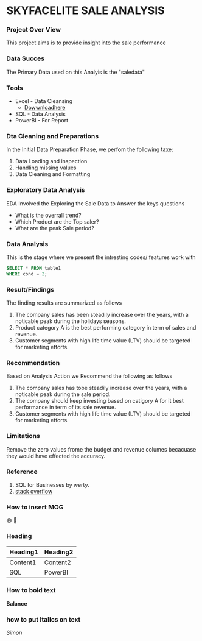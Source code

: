 # SKYFACELITE SALE ANALYSIS



### Project Over View

This project aims is to provide insight into the sale performance

### Data Succes
The Primary Data used on this Analyis is the "saledata"

### Tools
- Excel - Data Cleansing
   - [ Dowwnloadhere](http://microsoft.com)
- SQL - Data Analysis
- PowerBI - For Report
  
### Dta Cleaning and Preparations

In the Initial Data Preparation Phase, we perfom the following taxe:

1. Data Loading and inspection
2. Handling missing values
3. Data Cleaning and Formatting

### Exploratory Data Analysis

EDA Involved the Exploring the Sale Data to Answer the keys questions

- What is the overrall trend?
- Which Product are the Top saler?
- What are the peak Sale period?
 
 
### Data Analysis
This is the stage where we present the intresting codes/ features work with

```sql
SELECT * FROM table1
WHERE cond = 2;
```
### Result/Findings

The finding results are summarized as follows
1. The company sales has been steadily increase over the years, with a noticable peak during the holidays seasons.
2. Product category A is the best performing category in term of sales and revenue.
3. Customer segments with high life time value (LTV) should be targeted for marketing efforts.

### Recommendation
Based on Analysis Action we Recommend the following as follows
1.  The company sales has tobe  steadily increase over the years, with a noticable peak during the sale period.
2.  The company should keep investing based on catigory A for it best performance in term of its sale revenue.
3.  Customer segments with high life time value (LTV) should be targeted for marketing efforts.

### Limitations

Remove the zero values frome the budget and revenue columes becacuase they would have effected the accuracy.

### Reference

1. SQL for Businesses by werty.
2. [stack overflow](https://stack.com)

### How to insert MOG

😄
📱

### Heading
|Heading1|Heading2|
|--------|--------|
|Content1|Content2|
|SQL|PowerBI|

### How to bold text

**Balance**

### how to put Italics on text 

*Simon*
   


  
